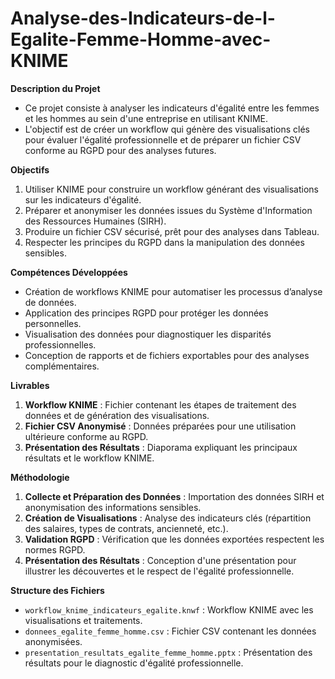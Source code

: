 # Analyse-des-Indicateurs-de-l-Egalite-Femme-Homme-avec-KNIME

**Description du Projet**  

- Ce projet consiste à analyser les indicateurs d'égalité entre les femmes et les hommes au sein d'une entreprise en utilisant KNIME.
- L'objectif est de créer un workflow qui génère des visualisations clés pour évaluer l'égalité professionnelle et de préparer un fichier CSV conforme au RGPD pour des analyses futures.

**Objectifs**  
1. Utiliser KNIME pour construire un workflow générant des visualisations sur les indicateurs d'égalité.
2. Préparer et anonymiser les données issues du Système d'Information des Ressources Humaines (SIRH).
3. Produire un fichier CSV sécurisé, prêt pour des analyses dans Tableau.
4. Respecter les principes du RGPD dans la manipulation des données sensibles.

**Compétences Développées**  
- Création de workflows KNIME pour automatiser les processus d’analyse de données.
- Application des principes RGPD pour protéger les données personnelles.
- Visualisation des données pour diagnostiquer les disparités professionnelles.
- Conception de rapports et de fichiers exportables pour des analyses complémentaires.

**Livrables**  
1. **Workflow KNIME** : Fichier contenant les étapes de traitement des données et de génération des visualisations.
2. **Fichier CSV Anonymisé** : Données préparées pour une utilisation ultérieure conforme au RGPD.
3. **Présentation des Résultats** : Diaporama expliquant les principaux résultats et le workflow KNIME.

**Méthodologie**  
1. **Collecte et Préparation des Données** : Importation des données SIRH et anonymisation des informations sensibles.
2. **Création de Visualisations** : Analyse des indicateurs clés (répartition des salaires, types de contrats, ancienneté, etc.).
3. **Validation RGPD** : Vérification que les données exportées respectent les normes RGPD.
4. **Présentation des Résultats** : Conception d'une présentation pour illustrer les découvertes et le respect de l'égalité professionnelle.

**Structure des Fichiers**
- `workflow_knime_indicateurs_egalite.knwf` : Workflow KNIME avec les visualisations et traitements.
- `donnees_egalite_femme_homme.csv` : Fichier CSV contenant les données anonymisées.
- `presentation_resultats_egalite_femme_homme.pptx` : Présentation des résultats pour le diagnostic d'égalité professionnelle.

